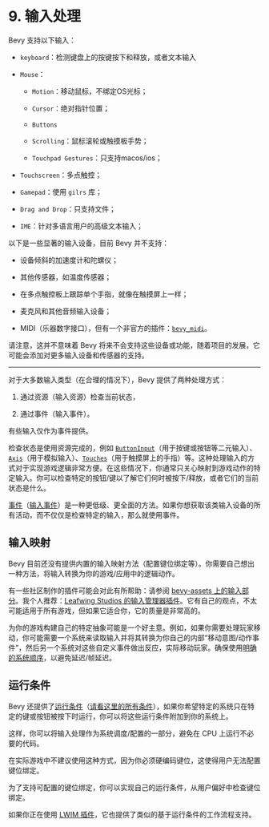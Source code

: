 # 9. 输入处理

Bevy 支持以下输入：

- `keyboard`：检测键盘上的按键按下和释放，或者文本输入

- `Mouse`：

    - `Motion`：移动鼠标，不绑定OS光标；

    - `Cursor`：绝对指针位置；

    - `Buttons`

    - `Scrolling`：鼠标滚轮或触摸板手势；

    - `Touchpad Gestures`：只支持macos/ios；

- `Touchscreen`：多点触控；

- `Gamepad`：使用 `gilrs` 库；

- `Drag and Drop`：只支持文件；

- `IME`：针对多语言用户的高级文本输入；

以下是一些显著的输入设备，目前 Bevy 并不支持：

- 设备倾斜的加速度计和陀螺仪；

- 其他传感器，如温度传感器；

- 在多点触控板上跟踪单个手指，就像在触摸屏上一样；

- 麦克风和其他音频输入设备；

- MIDI（乐器数字接口），但有一个非官方的插件：[`bevy_midi`](https://github.com/BlackPhlox/bevy_midi)。

请注意，这并不意味着 Bevy 将来不会支持这些设备或功能，随着项目的发展，它可能会添加对更多输入设备和传感器的支持。

----

对于大多数输入类型（在合理的情况下），Bevy 提供了两种处理方式：

1. 通过资源（输入资源）检查当前状态，

2. 通过事件（输入事件）。

有些输入仅作为事件提供。

检查状态是使用资源完成的，例如 [`ButtonInput`](https://docs.rs/bevy/latest/bevy/input/struct.ButtonInput.html)（用于按键或按钮等二元输入）、[`Axis`](https://docs.rs/bevy/latest/bevy/input/struct.Axis.html)（用于模拟输入）、[`Touches`](https://docs.rs/bevy/latest/bevy/input/prelude/struct.Touches.html)（用于触摸屏上的手指）等。这种处理输入的方式对于实现游戏逻辑非常方便。在这些情况下，你通常只关心映射到游戏动作的特定输入。你可以检查特定的按钮/键以了解它们何时被按下/释放，或者它们的当前状态是什么。

[事件](./events.md)（[输入事件](./Bevy内置类型列表.md#输入事件)）是一种更低级、更全面的方法。如果你想获取该类输入设备的所有活动，而不仅仅是检查特定的输入，那么就使用事件。

## 输入映射

Bevy 目前还没有提供内置的输入映射方法（配置键位绑定等）。你需要自己想出一种方法，将输入转换为你的游戏/应用中的逻辑动作。

有一些社区制作的插件可能会对此有所帮助：请参阅 [bevy-assets 上的输入部分](https://bevyengine.org/assets/#input)。我个人推荐：[Leafwing Studios 的输入管理器插件](https://github.com/leafwing-studios/leafwing-input-manager)。它有自己的观点，不太可能适用于所有游戏，但如果它适合你，它的质量是非常高的。

为你的游戏构建自己的特定抽象可能是一个好主意。例如，如果你需要处理玩家移动，你可能需要一个系统来读取输入并将其转换为你自己的内部“移动意图/动作事件”，然后另一个系统对这些自定义事件做出反应，实际移动玩家。确保使用[明确的系统顺序](./system_order_of_excution.md)，以避免延迟/帧延迟。

## 运行条件

Bevy 还提供了[运行条件](./run_condition.md)（[请看这里的所有条件](https://docs.rs/bevy/latest/bevy/input/common_conditions/index.html)），如果你希望特定的系统只在特定的键或按钮被按下时运行，你可以将这些运行条件附加到你的系统上。

这样，你可以将输入处理作为系统调度/配置的一部分，避免在 CPU 上运行不必要的代码。

在实际游戏中不建议使用这种方式，因为你必须硬编码键位，这使得用户无法配置键位绑定。

为了支持可配置的键位绑定，你可以实现自己的运行条件，从用户偏好中检查键位绑定。

如果你正在使用 [LWIM 插件](https://github.com/leafwing-studios/leafwing-input-manager)，它也提供了类似的基于运行条件的工作流程支持。